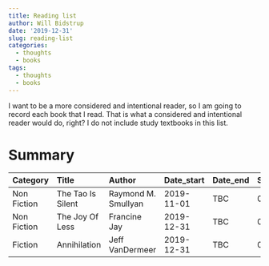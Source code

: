```yaml
---
title: Reading list
author: Will Bidstrup
date: '2019-12-31'
slug: reading-list
categories:
  - thoughts
  - books
tags:
  - thoughts
  - books
---
```


I want to be a more considered and intentional reader, so I am going to record each book that I read. That is what a considered and intentional reader would do, right?  I do not include study textbooks in this list.  







# Summary











|Category    |Title             |Author              |Date_start |Date_end |Skulls |Notes |
|:-----------|:-----------------|:-------------------|:----------|:--------|:------|:-----|
|Non Fiction |The Tao Is Silent |Raymond M. Smullyan |2019-11-01 |TBC      |0      |TBC   |
|Non Fiction |The Joy Of Less   |Francine Jay        |2019-12-31 |TBC      |0      |TBC   |
|Fiction     |Annihilation      |Jeff VanDermeer     |2019-12-31 |TBC      |0      |TBC   |




